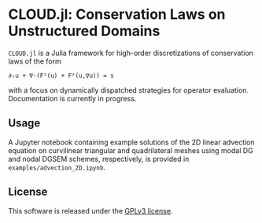 # CLOUD.jl: Conservation Laws on Unstructured Domains

`CLOUD.jl` is a Julia framework for high-order discretizations of conservation laws of the form

 `∂ₜu + ∇⋅(F¹(u) + F²(u,∇u)) = s`

with a focus on dynamically dispatched strategies for operator evaluation. Documentation is currently in progress.

## Usage
A Jupyter notebook containing example solutions of the 2D linear advection equation on curvilinear triangular and quadrilateral meshes using modal DG and nodal DGSEM schemes, respectively, is provided in `examples/advection_2D.ipynb`.

## License

This software is released under the [GPLv3 license](https://www.gnu.org/licenses/gpl-3.0.en.html).

